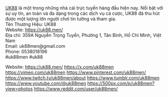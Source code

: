 <p><a target="_blank" href="https://uk88.men/" rel="noreferrer noopener">UK88</a> là một trong những nhà cái trực tuyến hàng đầu hiện nay. Nổi bật với sự uy tín, an toàn và đa dạng trong các dịch vụ cá cược, UK88 đã thu hút được một lượng lớn người chơi tin tưởng và tham gia.<br>Tên Thương Hiệu: UK88<br>	
Website:	
<a target="_blank" href="https://uk88.men/" rel="noreferrer noopener">https://uk88.men/</a><br>	
Địa chỉ: 359A Nguyễn Trọng Tuyển, Phường 1, Tân Bình, Hồ Chí Minh, Việt Nam<br>Email: uk88men@gmail.com<br>Phone: 0538018196<br>#uk88men #uk88</p>	
Website:	
<a href="https://uk88.men/">https://uk88.men/</a>	
<a href="https://x.com/uk88men">https://x.com/uk88men</a>	
<a href="https://vimeo.com/uk88men">https://vimeo.com/uk88men</a>	
<a href="https://www.pinterest.com/uk88men/">https://www.pinterest.com/uk88men/</a>	
<a href="https://www.twitch.tv/uk88men/about">https://www.twitch.tv/uk88men/about</a>	
<a href="https://www.tumblr.com/uk88men">https://www.tumblr.com/uk88men</a>	
<a href="https://www.youtube.com/@uk88men">https://www.youtube.com/@uk88men</a>	
<a href="https://500px.com/p/uk88men?view=photos">https://500px.com/p/uk88men?view=photos</a>	
<a href="https://www.reddit.com/user/uk88men/">https://www.reddit.com/user/uk88men/</a>	